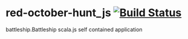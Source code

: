 # red-october-hunt_js [![Build Status](https://travis-ci.org/javierarrieta/red-october-hunt_js.svg?branch=master)](https://travis-ci.org/javierarrieta/red-october-hunt_js)
battleship.Battleship scala.js self contained application
